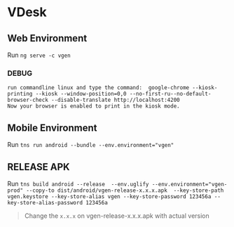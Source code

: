 # VDesk

## Web Environment

Run `ng serve -c vgen`
### DEBUG
    run commandline linux and type the command:  google-chrome --kiosk-printing --kiosk --window-position=0,0 --no-first-ru--no-default-browser-check --disable-translate http://localhost:4200
    Now your browser is enabled to print in the kiosk mode.
    
    
## Mobile Environment

Run `tns run android --bundle --env.environment="vgen"`


## RELEASE APK

Run `tns build android --release  --env.uglify --env.environment="vgen-prod" --copy-to dist/android/vgen-release-x.x.x.apk  --key-store-path vgen.keystore --key-store-alias vgen --key-store-password 123456a --key-store-alias-password 123456a`

> Change the `x.x.x` on vgen-release-x.x.x.apk with actual version 

